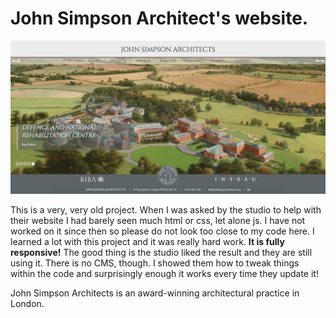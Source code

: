 # John Simpson Architect's website.

![JSA](JSA-web.png)

This is a very, very old project. When I was asked by the studio to help with their website I had barely seen much html or css, let alone js. I have not worked on it since then so please do not look too close to my code here. I learned a lot with this project and it was really hard work. **It is fully responsive!** The good thing is the studio liked the result and they are still using it. There is no CMS, though. I showed them how to tweak things within the code and surprisingly enough it works every time they update it!

John Simpson Architects is an award-winning architectural practice in London.
